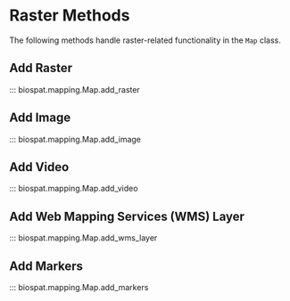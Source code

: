 # Raster Methods

The following methods handle raster-related functionality in the `Map` class.

## Add Raster

::: biospat.mapping.Map.add_raster

## Add Image

::: biospat.mapping.Map.add_image

## Add Video

::: biospat.mapping.Map.add_video

## Add Web Mapping Services (WMS) Layer

::: biospat.mapping.Map.add_wms_layer

## Add Markers

::: biospat.mapping.Map.add_markers
